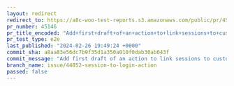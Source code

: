 ```yaml
---
layout: redirect
redirect_to: https://a8c-woo-test-reports.s3.amazonaws.com/public/pr/45146/e2e/index.html
pr_number: 45146
pr_title_encoded: "Add+first+draft+of+an+action+to+link+sessions+to+customer+ids."
pr_test_type: e2e
last_published: "2024-02-26 19:49:24 +0000"
commit_sha: a8aa83e56dc7b9f35d1a350a010f0dab30ab043f
commit_message: "Add first draft of an action to link sessions to customer ids."
branch_name: issue/44852-session-to-login-action
passed: false
---
```

